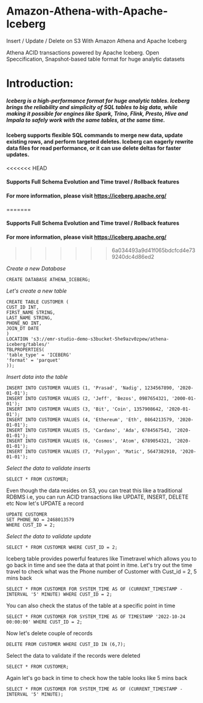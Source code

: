 # Amazon-Athena-with-Apache-Iceberg
Insert / Update / Delete on S3 With Amazon Athena and Apache Iceberg

Athena ACID transactions powered by Apache Iceberg. Open Speccification, Snapshot-based table format for huge analytic datasets


# Introduction:
##### Iceberg is a high-performance format for huge analytic tables. Iceberg brings the reliability and simplicity of SQL tables to big data, while making it possible for engines like Spark, Trino, Flink, Presto, Hive and Impala to safely work with the same tables, at the same time. 
#### Iceberg supports flexible SQL commands to merge new data, update existing rows, and perform targeted deletes. Iceberg can eagerly rewrite data files for read performance, or it can use delete deltas for faster updates.
<<<<<<< HEAD
#### Supports Full Schema Evolution and Time travel / Rollback features
#### For more information, please visit https://iceberg.apache.org/ 
=======
#### Supports Full Schema Evolution and Time travel / Rollback features
#### For more information, please visit https://iceberg.apache.org/
>>>>>>> 6a034493a9d41f065bdcfcd4e739240dc4d86ed2

*Create a new Database*

    CREATE DATABASE ATHENA_ICEBERG;

*Let's create a new table*

    CREATE TABLE CUSTOMER (
    CUST_ID INT,
    FIRST_NAME STRING,
    LAST_NAME STRING,
    PHONE_NO INT,
    JOIN_DT DATE
    )
    LOCATION 's3://emr-studio-demo-s3bucket-5he9azv0zpew/athena-iceberg/tables/'
    TBLPROPERTIES(
    'table_type' = 'ICEBERG'
    'format' = 'parquet'
    ));

*Insert data into the table*
    
    INSERT INTO CUSTOMER VALUES (1, 'Prasad', 'Nadig', 1234567890, '2020-01-01');
    INSERT INTO CUSTOMER VALUES (2, 'Jeff', 'Bezos', 0987654321, '2000-01-01');
    INSERT INTO CUSTOMER VALUES (3, 'Bit', 'Coin', 1357908642, '2020-01-01');
    INSERT INTO CUSTOMER VALUES (4, 'Ethereum', 'Eth', 0864213579, '2020-01-01');
    INSERT INTO CUSTOMER VALUES (5, 'Cardano', 'Ada', 6784567543, '2020-01-01');
    INSERT INTO CUSTOMER VALUES (6, 'Cosmos', 'Atom', 6789054321, '2020-01-01');
    INSERT INTO CUSTOMER VALUES (7, 'Polygon', 'Matic', 5647382910, '2020-01-01');

*Select the data to validate inserts*
    
    SELECT * FROM CUSTOMER;

Even though the data resides on S3, you can treat this like a traditional RDBMS i.e, you can run ACID transactions like UPDATE, INSERT, DELETE etc
Now let's UPDATE a record
    
    UPDATE CUSTOMER
    SET PHONE_NO = 2468013579
    WHERE CUST_ID = 2;

*Select the data to validate update*
    
    SELECT * FROM CUSTOMER WHERE CUST_ID = 2;

Iceberg table provides powerful features like Timetravel which allows you to go back in time and see the data at that point in itme.
Let's try out the time travel to check what was the Phone number of Customer with Cust_id = 2, 5 mins back <br>
    
    SELECT * FROM CUSTOMER FOR SYSTEM_TIME AS OF (CURRENT_TIMESTAMP - INTERVAL '5' MINUTE) WHERE CUST_ID = 2;


You can also check the status of the table at a specific point in time

    SELECT * FROM CUSTOMER FOR SYSTEM_TIME AS OF TIMESTAMP '2022-10-24 00:00:00' WHERE CUST_ID = 2;

Now let's delete couple of records

    DELETE FROM CUSTOMER WHERE CUST_ID IN (6,7);

Select the data to validate if the records were deleted

    SELECT * FROM CUSTOMER;

Again let's go back in time to check how the table looks like 5 mins back

    SELECT * FROM CUSTOMER FOR SYSTEM_TIME AS OF (CURRENT_TIMESTAMP - INTERVAL '5' MINUTE);

